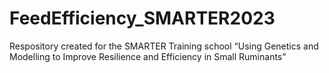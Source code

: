 # FeedEfficiency_SMARTER2023
Respository created for the SMARTER Training school “Using Genetics and Modelling to Improve Resilience and Efficiency in Small Ruminants”
